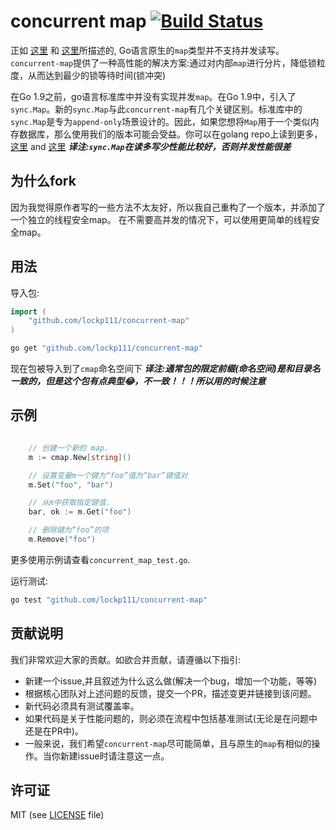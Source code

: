 # concurrent map [![Build Status](https://travis-ci.com/lockp111/concurrent-map.svg?branch=master)](https://travis-ci.com/lockp111/concurrent-map)

正如 [这里](http://golang.org/doc/faq#atomic_maps) 和 [这里](http://blog.golang.org/go-maps-in-action)所描述的, Go语言原生的`map`类型并不支持并发读写。`concurrent-map`提供了一种高性能的解决方案:通过对内部`map`进行分片，降低锁粒度，从而达到最少的锁等待时间(锁冲突)

在Go 1.9之前，go语言标准库中并没有实现并发`map`。在Go 1.9中，引入了`sync.Map`。新的`sync.Map`与此`concurrent-map`有几个关键区别。标准库中的`sync.Map`是专为`append-only`场景设计的。因此，如果您想将`Map`用于一个类似内存数据库，那么使用我们的版本可能会受益。你可以在golang repo上读到更多，[这里](https://github.com/golang/go/issues/21035) and [这里](https://stackoverflow.com/questions/11063473/map-with-concurrent-access)
***译注:`sync.Map`在读多写少性能比较好，否则并发性能很差***

## 为什么fork
因为我觉得原作者写的一些方法不太友好，所以我自己重构了一个版本，并添加了一个独立的线程安全map。
在不需要高并发的情况下，可以使用更简单的线程安全map。

## 用法

导入包:

```go
import (
	"github.com/lockp111/concurrent-map"
)

```

```bash
go get "github.com/lockp111/concurrent-map"
```

现在包被导入到了`cmap`命名空间下
***译注:通常包的限定前缀(命名空间)是和目录名一致的，但是这个包有点典型😂，不一致！！！所以用的时候注意***

## 示例

```go

	// 创建一个新的 map.
	m := cmap.New[string]()

	// 设置变量m一个键为“foo”值为“bar”键值对
	m.Set("foo", "bar")

	// 从m中获取指定键值.
	bar, ok := m.Get("foo")

	// 删除键为“foo”的项
	m.Remove("foo")

```

更多使用示例请查看`concurrent_map_test.go`.

运行测试:

```bash
go test "github.com/lockp111/concurrent-map"
```

## 贡献说明

我们非常欢迎大家的贡献。如欲合并贡献，请遵循以下指引:
- 新建一个issue,并且叙述为什么这么做(解决一个bug，增加一个功能，等等)
- 根据核心团队对上述问题的反馈，提交一个PR，描述变更并链接到该问题。
- 新代码必须具有测试覆盖率。
- 如果代码是关于性能问题的，则必须在流程中包括基准测试(无论是在问题中还是在PR中)。
- 一般来说，我们希望`concurrent-map`尽可能简单，且与原生的`map`有相似的操作。当你新建issue时请注意这一点。

## 许可证
MIT (see [LICENSE](https://github.com/lockp111/concurrent-map/blob/master/LICENSE) file)
